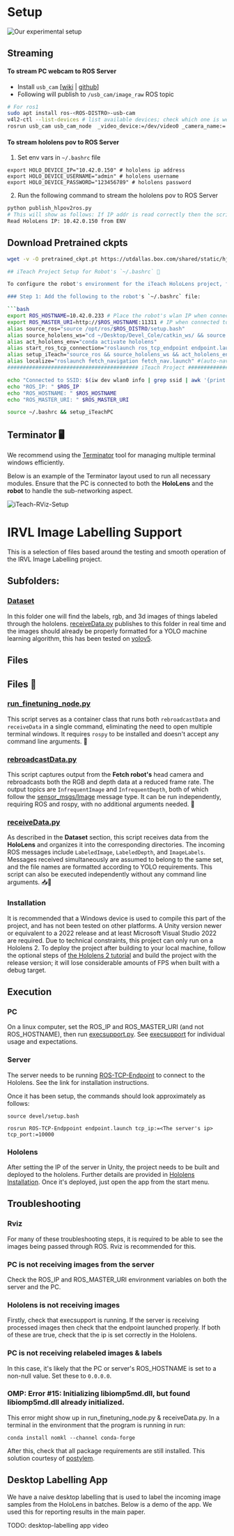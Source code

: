 # Setup

![Our experimental setup](./imgs/exp-setup-with-captions.png)


## Streaming
#### To stream PC webcam to ROS Server
- Install `usb_cam` [[wiki](https://wiki.ros.org/usb_cam) | [github](https://github.com/ros-drivers/usb_cam)]
- Following will publish to `/usb_cam/image_raw` ROS topic
```sh
# For ros1
sudo apt install ros-<ROS-DISTRO>-usb-cam
v4l2-ctl --list-devices # list available devices; check which one is webcam
rosrun usb_cam usb_cam_node  _video_device:=/dev/video0 _camera_name:='usb_cam' _camera_frame_id:='usb_cam' # assuming /dev/video0 as the webcam
```


#### To stream hololens pov to ROS Server
1. Set env vars in `~/.bashrc` file
```
export HOLO_DEVICE_IP="10.42.0.150" # hololens ip address
export HOLO_DEVICE_USERNAME="admin" # hololens username
export HOLO_DEVICE_PASSWORD="123456789" # hololens password
```
2. Run the following command to stream the hololens pov to ROS Server
```sh
python publish_hlpov2ros.py
# This will show as follows: If IP addr is read correctly then the script is running fine given hololens device is ON
Read HoloLens IP: 10.42.0.150 from ENV
```

## Download Pretrained ckpts
```sh
wget -v -O pretrained_ckpt.pt https://utdallas.box.com/shared/static/hj1mncmm85bswn4uvbm9ytaydi7d3ws0.pt
```


```sh
## iTeach Project Setup for Robot's `~/.bashrc` 🦾

To configure the robot's environment for the iTeach HoloLens project, follow these steps:

### Step 1: Add the following to the robot's `~/.bashrc` file:

```bash
export ROS_HOSTNAME=10.42.0.233 # Place the robot's wlan IP when connected to laptop-hotspot
export ROS_MASTER_URI=http://$ROS_HOSTNAME:11311 # IP when connected to irvl-laptop hotspot
alias source_ros="source /opt/ros/$ROS_DISTRO/setup.bash"
alias source_hololens_ws="cd ~/Desktop/Devel_Cole/catkin_ws/ && source devel/setup.bash"
alias act_hololens_env="conda activate hololens"
alias start_ros_tcp_connection="roslaunch ros_tcp_endpoint endpoint.launch tcp_ip:=$ROS_HOSTNAME tcp_port:=10000"
alias setup_iTeach="source_ros && source_hololens_ws && act_hololens_env && start_ros_tcp_connection"
alias localize="roslaunch fetch_navigation fetch_nav.launch" #(auto-nav: robot localization in the map)
########################################## iTeach Project ########################################################

echo "Connected to SSID: $(iw dev wlan0 info | grep ssid | awk '{print $2}')"
echo "ROS_IP: " $ROS_IP
echo "ROS_HOSTNAME: " $ROS_HOSTNAME
echo "ROS_MASTER_URI: " $ROS_MASTER_URI
```
```sh
source ~/.bashrc && setup_iTeachPC
```

<!-- todo: setup_iTeach
setup_iTeachPC -->

## Terminator 🖥️

We recommend using the [Terminator](https://github.com/gnome-terminator/terminator) tool for managing multiple terminal windows efficiently.

Below is an example of the Terminator layout used to run all necessary modules. Ensure that the PC is connected to both the **HoloLens** and the **robot** to handle the sub-networking aspect.

![iTeach-RViz-Setup](./imgs/terminator-iteach.webp)


# IRVL Image Labelling Support

This is a selection of files based around the testing and smooth operation of the IRVL Image Labelling project.

## Subfolders:

### [Dataset](Dataset)

In this folder one will find the labels, rgb, and 3d images of things labeled through the hololens. [receiveData.py](receiveData.py) publishes to this folder in real time and the images should already be properly formatted for a YOLO machine learning algorithm, this has been tested on [yolov5](https://github.com/ultralytics/yolov5).




## Files

## Files 📂

### [run_finetuning_node.py](run_finetuning_node.py)
This script serves as a container class that runs both `rebroadcastData` and `receiveData` in a single command, eliminating the need to open multiple terminal windows. It requires `rospy` to be installed and doesn't accept any command line arguments. 🐍

### [rebroadcastData.py](rebroadcastData.py)
This script captures output from the **Fetch robot's** head camera and rebroadcasts both the RGB and depth data at a reduced frame rate. The output topics are `InfrequentImage` and `InfrequentDepth`, both of which follow the [sensor_msgs/Image](http://docs.ros.org/en/noetic/api/sensor_msgs/html/msg/Image.html) message type. It can be run independently, requiring ROS and rospy, with no additional arguments needed. 🤖

### [receiveData.py](receiveData.py)
As described in the **Dataset** section, this script receives data from the **HoloLens** and organizes it into the corresponding directories. The incoming ROS messages include `LabeledImage`, `LabeledDepth`, and `ImageLabels`. Messages received simultaneously are assumed to belong to the same set, and the file names are formatted according to YOLO requirements. This script can also be executed independently without any command line arguments. 📥💾


### Installation

It is recommended that a Windows device is used to compile this part of the project, and has not been tested on other platforms. A Unity version newer or equivalent to a 2022 release and at least Microsoft Visual Studio 2022 are required. Due to technical constraints, this project can only run on a Hololens 2. To deploy the project after building to your local machine, follow the optional steps of [the Hololens 2 tutorial](https://learn.microsoft.com/en-us/training/modules/learn-mrtk-tutorials/1-7-exercise-hand-interaction-with-objectmanipulator) and build the project with the release version; it will lose considerable amounts of FPS when built with a debug target.

## Execution

### PC
On a linux computer, set the ROS_IP and ROS_MASTER_URI (and not ROS_HOSTNAME), then run [execsupport.py](execsupport.py). See [execsupport](#execsupportpy) for individual usage and expectations.

### Server
The server needs to be running [ROS-TCP-Endpoint](https://github.com/Unity-Technologies/ROS-TCP-Endpoint) to connect to the Hololens. See the link for installation instructions.

Once it has been setup, the commands should look approximately as follows:

```
source devel/setup.bash

rosrun ROS-TCP-Endppoint endpoint.launch tcp_ip:=<The server's ip> tcp_port:=10000
```

### Hololens
After setting the IP of the server in Unity, the project needs to be built and deployed to the hololens. Further details are provided in [Hololens Installation](#installation). Once it's deployed, just open the app from the start menu.

## Troubleshooting

### Rviz

For many of these troubleshooting steps, it is required to be able to see the images being passed through ROS. Rviz is recommended for this.

### PC is not receiving images from the server

Check the ROS_IP and ROS_MASTER_URI environment variables on both the server and the PC.

### Hololens is not receiving images

Firstly, check that execsupport is running. If the server is receiving processed images then check that the endpoint launched properly. If both of these are true, check that the ip is set correctly in the Hololens.

### PC is not receiving relabeled images & labels

In this case, it's likely that the PC or server's ROS_HOSTNAME is set to a non-null value. Set these to ```0.0.0.0```.

### OMP: Error #15: Initializing libiomp5md.dll, but found libiomp5md.dll already initialized.

This error might show up in run_finetuning_node.py & receiveData.py. In a terminal in the environment that the program is running in run:

```conda install nomkl --channel conda-forge```

After this, check that all package requirements are still installed. This solution courtesy of [postylem](https://stackoverflow.com/questions/20554074/sklearn-omp-error-15-initializing-libiomp5md-dll-but-found-mk2iomp5md-dll-a).




## Desktop Labelling App
We have a naive desktop labelling that is used to label the incoming image samples from the HoloLens in batches. Below is a demo of the app. We used this for reporting results in the main paper.

TODO: desktop-labelling app video
